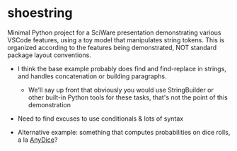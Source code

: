 # shoestring

Minimal Python project for a SciWare presentation demonstrating various VSCode features, using a
toy model that manipulates string tokens. This is organized according to the features being
demonstrated, NOT standard package layout conventions.

* I think the base example probably does find and find-replace in strings, and handles
concatenation or building paragraphs.
  * We'll say up front that obviously you would use StringBuilder or other built-in
    Python tools for these tasks, that's not the point of this demonstration
* Need to find excuses to use conditionals & lots of syntax

* Alternative example: something that computes probabilities on dice rolls, a la
[AnyDice](https://anydice.com/)?
